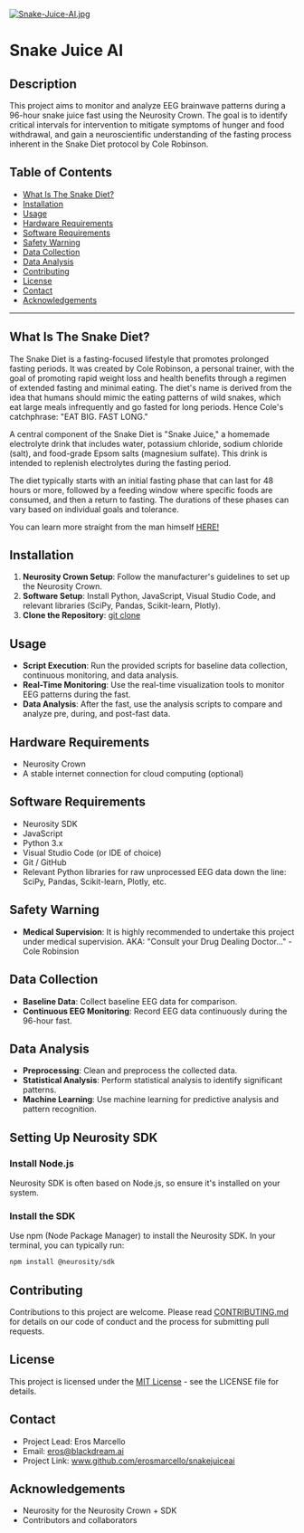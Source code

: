 [![Snake-Juice-AI.jpg](https://i.postimg.cc/26S6hjky/Snake-Juice-AI.jpg)](https://postimg.cc/TyBfX6Wv)

# Snake Juice AI

## Description
This project aims to monitor and analyze EEG brainwave patterns during a 96-hour snake juice fast using the Neurosity Crown. The goal is to identify critical intervals for intervention to mitigate symptoms of hunger and food withdrawal, and gain a neuroscientific understanding of the fasting process inherent in the Snake Diet protocol by Cole Robinson.

## Table of Contents
- [What Is The Snake Diet?](#what-is-the-snake-diet)
- [Installation](#installation)
- [Usage](#usage)
- [Hardware Requirements](#hardware-requirements)
- [Software Requirements](#software-requirements)
- [Safety Warning](#safety-warning)
- [Data Collection](#data-collection)
- [Data Analysis](#data-analysis)
- [Contributing](#contributing)
- [License](#license)
- [Contact](#contact)
- [Acknowledgements](#acknowledgements)

---

## What Is The Snake Diet?
The Snake Diet is a fasting-focused lifestyle that promotes prolonged fasting periods. It was created by Cole Robinson, a personal trainer, with the goal of promoting rapid weight loss and health benefits through a regimen of extended fasting and minimal eating. The diet's name is derived from the idea that humans should mimic the eating patterns of wild snakes, which eat large meals infrequently and go fasted for long periods. Hence Cole's catchphrase: "EAT BIG. FAST LONG." 

A central component of the Snake Diet is "Snake Juice," a homemade electrolyte drink that includes water, potassium chloride, sodium chloride (salt), and food-grade Epsom salts (magnesium sulfate). This drink is intended to replenish electrolytes during the fasting period.

The diet typically starts with an initial fasting phase that can last for 48 hours or more, followed by a feeding window where specific foods are consumed, and then a return to fasting. The durations of these phases can vary based on individual goals and tolerance.

You can learn more straight from the man himself [HERE!](https://www.youtube.com/@SnakeDiet)

## Installation
1. **Neurosity Crown Setup**: Follow the manufacturer's guidelines to set up the Neurosity Crown.
2. **Software Setup**: Install Python, JavaScript, Visual Studio Code, and relevant libraries (SciPy, Pandas, Scikit-learn, Plotly).
3. **Clone the Repository**: [git clone](https://www.github.com/erosmarcello/snakejuiceai)

## Usage
- **Script Execution**: Run the provided scripts for baseline data collection, continuous monitoring, and data analysis.
- **Real-Time Monitoring**: Use the real-time visualization tools to monitor EEG patterns during the fast.
- **Data Analysis**: After the fast, use the analysis scripts to compare and analyze pre, during, and post-fast data.

## Hardware Requirements
- Neurosity Crown
- A stable internet connection for cloud computing (optional)

## Software Requirements
- Neurosity SDK
- JavaScript
- Python 3.x
- Visual Studio Code (or IDE of choice) 
- Git / GitHub
- Relevant Python libraries for raw unprocessed EEG data down the line: SciPy, Pandas, Scikit-learn, Plotly, etc. 

## Safety Warning
- **Medical Supervision**: It is highly recommended to undertake this project under medical supervision. AKA: "Consult your Drug Dealing Doctor..." -Cole Robinsion

## Data Collection
- **Baseline Data**: Collect baseline EEG data for comparison.
- **Continuous EEG Monitoring**: Record EEG data continuously during the 96-hour fast.

## Data Analysis
- **Preprocessing**: Clean and preprocess the collected data.
- **Statistical Analysis**: Perform statistical analysis to identify significant patterns.
- **Machine Learning**: Use machine learning for predictive analysis and pattern recognition.

##  Setting Up Neurosity SDK

### Install Node.js
Neurosity SDK is often based on Node.js, so ensure it's installed on your system.

### Install the SDK
Use npm (Node Package Manager) to install the Neurosity SDK. In your terminal, you can typically run:

```bash
npm install @neurosity/sdk
```

## Contributing
Contributions to this project are welcome. Please read [CONTRIBUTING.md](CONTRIBUTING.md) for details on our code of conduct and the process for submitting pull requests.

## License
This project is licensed under the [MIT License](LICENSE.md) - see the LICENSE file for details.

## Contact
- Project Lead: Eros Marcello
- Email: eros@blackdream.ai
- Project Link: www.github.com/erosmarcello/snakejuiceai

## Acknowledgements
- Neurosity for the Neurosity Crown + SDK 
- Contributors and collaborators
